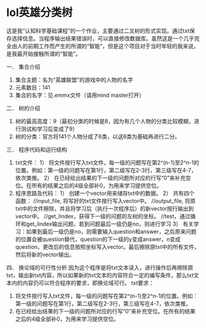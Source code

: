 # lol英雄分类树
这是我“认知科学基础课程”的一个作业，主要通过二叉树的形式实现。通过txt保存选择信息。当程序输出结果错误时，可以直接修改数据库。虽然这是一个几乎完全由人的前期工作而产生的所谓的“智能”，但是这个项目对于当时年轻的我来说，是我最开始接触所谓的“智能”。

一．	集合介绍
1.	集合主题：名为“英雄联盟”的游戏中的人物的名字
2.	元素数目：141
3.	集合的名字：见.emmx文件（请用mind master打开）

二．	树的介绍
1.	树的最高高度：9（最初分类的时候是8，因为有几个人物的分类比较模糊，进行测试和学习后变成了9）
2.	树的分类：官方将141个人物分成了6类，以这6类为基础再进行二分。

三．	程序代码和运行结构
1.	txt文件：
1）	将文件按行写入txt文件，每一级的问题写在第2^(n-1)至2^n-1的位置。例如：第一级的问题写在第1行，第二级写在2-3行，第三级写在4-7，依次类推。
2）	在已经给出结果的下一级的问题所对应的行写“0”来补充空位。在所有的结果之后的4级全部补0，为用来学习提供空位。
2.	程序思路及代码：
1）	创建一个vector用来储存txt中的数据。
2）	共有四个函数：
//input_file, 将写好的txt文件按行写入vector中。
//output_file, 将原txt中的文件擦除，并且将学习后（执行一次程序后）的新vector按行输出到vector中。
//get_lindex，获得下一级的问题的左树的坐标。
//test，通过循环和get_lindex输出问题，若到问题最后一级仍是no，则进行学习
3）	有关学习：如果到最后一级仍是no，则需要输入question和answer，之后原来问题的位置会被question替代，question的下一级的y变成answer，n变成question，更改后的信息按照坐标写入vector。最后擦除原txt中的所有文件，然后将新的vector输出。

四．	换论域的可行性分析
因为这个程序是将txt文本读入，进行操作后再擦除原txt，输出新txt内容，所以如果新的txt文本的内容符合一定的编写条件，那么txt文本内的内容仍可以符合程序的要求，即换论域可行。
txt要求：
1. 将文件按行写入txt文件，每一级的问题写在第2^(n-1)至2^n-1的位置。例如：第一级的问题写在第1行，第二级写在2-3行，第三级写在4-7，依次类推。
2. 在已经给出结果的下一级的问题所对应的行写“0”来补充空位。在所有的结果之后的4级全部补0，为用来学习提供空位。
